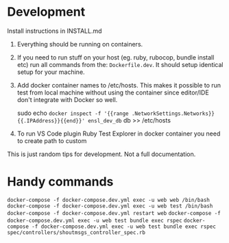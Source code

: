 # Development

Install instructions in INSTALL.md

1. Everything should be running on containers.
1. If you need to run stuff on your host (eg. ruby, rubocop, bundle install etc) run all commands from the: `Dockerfile.dev`. It should setup identical setup for your machine.
1. Add docker container names to /etc/hosts. This makes it possible to run test from local machine without using the container since editor/IDE don't integrate with Docker so well.
    
    sudo echo `docker inspect -f '{{range .NetworkSettings.Networks}}{{.IPAddress}}{{end}}' ensl_dev_db` db >> /etc/hosts
1. To run VS Code plugin Ruby Test Explorer in docker container you need to create path to custom 

This is just random tips for development. Not a full documentation.

# Handy commands

`docker-compose -f docker-compose.dev.yml exec -u web web /bin/bash`
`docker-compose -f docker-compose.dev.yml exec -u web test /bin/bash`
`docker-compose -f docker-compose.dev.yml restart web`
`docker-compose -f docker-compose.dev.yml exec -u web test bundle exec rspec`
`docker-compose -f docker-compose.dev.yml exec -u web test bundle exec rspec spec/controllers/shoutmsgs_controller_spec.rb`